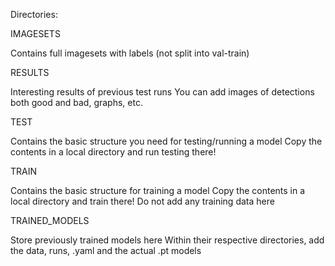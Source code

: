 Directories:

IMAGESETS

  Contains full imagesets with labels (not split into val-train)



RESULTS

  Interesting results of previous test runs
  You can add images of detections both good and bad, graphs, etc.



TEST

  Contains the basic structure you need for testing/running a model
  Copy the contents in a local directory and run testing there!



TRAIN

  Contains the basic structure for training a model
  Copy the contents in a local directory and train there!
  Do not add any training data here



TRAINED_MODELS

  Store previously trained models here
  Within their respective directories, add the data, runs, .yaml and the actual .pt models

